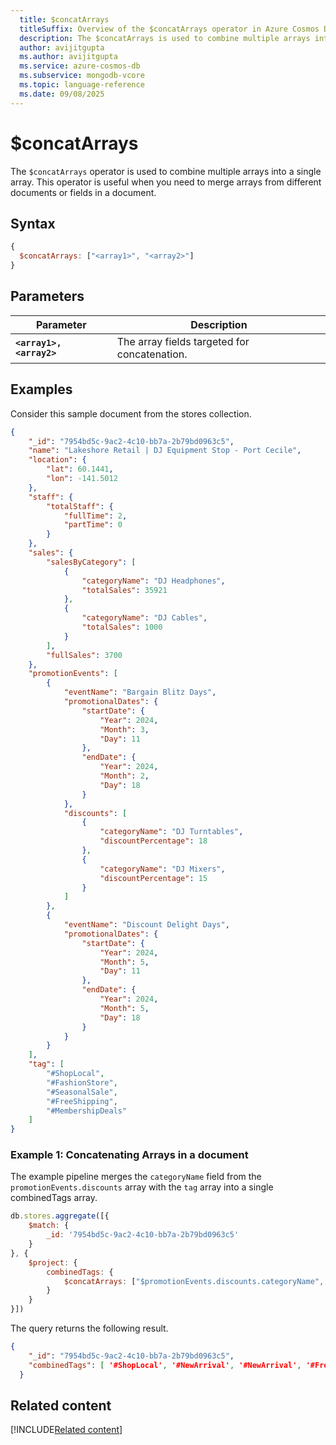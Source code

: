 ```yaml
---
  title: $concatArrays
  titleSuffix: Overview of the $concatArrays operator in Azure Cosmos DB for MongoDB (vCore)
  description: The $concatArrays is used to combine multiple arrays into a single array.
  author: avijitgupta
  ms.author: avijitgupta
  ms.service: azure-cosmos-db
  ms.subservice: mongodb-vcore
  ms.topic: language-reference
  ms.date: 09/08/2025
---
```


# $concatArrays

The `$concatArrays` operator is used to combine multiple arrays into a single array. This operator is useful when you need to merge arrays from different documents or fields in a document.

## Syntax

```javascript
{
  $concatArrays: ["<array1>", "<array2>"]
}
```

## Parameters

| Parameter | Description |
| --- | --- |
| **`<array1>, <array2>`**| The array fields targeted for concatenation.|

## Examples

Consider this sample document from the stores collection.

```json
{
    "_id": "7954bd5c-9ac2-4c10-bb7a-2b79bd0963c5",
    "name": "Lakeshore Retail | DJ Equipment Stop - Port Cecile",
    "location": {
        "lat": 60.1441,
        "lon": -141.5012
    },
    "staff": {
        "totalStaff": {
            "fullTime": 2,
            "partTime": 0
        }
    },
    "sales": {
        "salesByCategory": [
            {
                "categoryName": "DJ Headphones",
                "totalSales": 35921
            },
            {
                "categoryName": "DJ Cables",
                "totalSales": 1000
            }
        ],
        "fullSales": 3700
    },
    "promotionEvents": [
        {
            "eventName": "Bargain Blitz Days",
            "promotionalDates": {
                "startDate": {
                    "Year": 2024,
                    "Month": 3,
                    "Day": 11
                },
                "endDate": {
                    "Year": 2024,
                    "Month": 2,
                    "Day": 18
                }
            },
            "discounts": [
                {
                    "categoryName": "DJ Turntables",
                    "discountPercentage": 18
                },
                {
                    "categoryName": "DJ Mixers",
                    "discountPercentage": 15
                }
            ]
        },
        {
            "eventName": "Discount Delight Days",
            "promotionalDates": {
                "startDate": {
                    "Year": 2024,
                    "Month": 5,
                    "Day": 11
                },
                "endDate": {
                    "Year": 2024,
                    "Month": 5,
                    "Day": 18
                }
            }
        }
    ],
    "tag": [
        "#ShopLocal",
        "#FashionStore",
        "#SeasonalSale",
        "#FreeShipping",
        "#MembershipDeals"
    ]
}
```

### Example 1: Concatenating Arrays in a document

The example pipeline merges the `categoryName` field from the `promotionEvents.discounts` array with the `tag` array into a single combinedTags array.

```javascript
db.stores.aggregate([{
    $match: {
        _id: '7954bd5c-9ac2-4c10-bb7a-2b79bd0963c5'
    }
}, {
    $project: {
        combinedTags: {
            $concatArrays: ["$promotionEvents.discounts.categoryName", "$tag"]
        }
    }
}])
```

The query returns the following result.

```json
{
    "_id": "7954bd5c-9ac2-4c10-bb7a-2b79bd0963c5",
    "combinedTags": [ '#ShopLocal', '#NewArrival', '#NewArrival', '#FreeShipping' ]
  }
```

## Related content

[!INCLUDE[Related content](../includes/related-content.md)]
